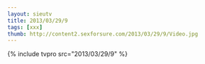 ```yaml
--- 
layout: sieutv
title: 2013/03/29/9
tags: [xxx]
thumb: http://content2.sexforsure.com/2013/03/29/9/Video.jpg
---
```

{% include tvpro src="2013/03/29/9" %} 
